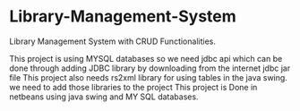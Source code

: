# Library-Management-System
Library Management System with CRUD Functionalities.

This project is using MYSQL databases so we need jdbc api which can be done through adding JDBC library by downloading from the internet jdbc jar file This project also needs rs2xml library for using tables in the java swing. we need to add those libraries to the project This project is Done in netbeans using java swing and MY SQL databases.

